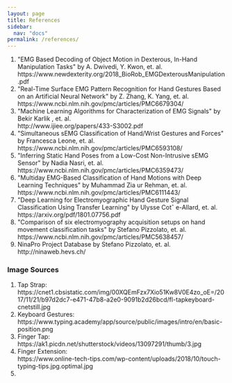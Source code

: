 ```yaml
---
layout: page
title: References
sidebar:
  nav: "docs"
permalink: /references/
---
```

<html>
  <body>
    <p><ol>
      <li>"EMG Based Decoding of Object Motion in Dexterous, In-Hand Manipulation Tasks" by A. Dwivedi, Y. Kwon, et. al. 
        <br/>https://www.newdexterity.org/2018_BioRob_EMGDexterousManipulation.pdf</li>
      <li>"Real-Time Surface EMG Pattern Recognition for Hand Gestures Based on an Artificial Neural Network" by Z.  Zhang, K. Yang, et. al.
        <br/>https://www.ncbi.nlm.nih.gov/pmc/articles/PMC6679304/</li>
      <li>"Machine Learning Algorithms for Characterization of EMG Signals" by Bekir Karlik , et. al.
        <br>http://www.ijiee.org/papers/433-S3002.pdf</li>
      <li>"Simultaneous sEMG Classification of Hand/Wrist Gestures and Forces" by Francesca Leone, et. al.
        <br>https://www.ncbi.nlm.nih.gov/pmc/articles/PMC6593108/</li>
      <li>"Inferring Static Hand Poses from a Low-Cost Non-Intrusive sEMG Sensor" by Nadia Nasri, et. al.
        <br>https://www.ncbi.nlm.nih.gov/pmc/articles/PMC6359473/</li>
      <li>"Multiday EMG-Based Classification of Hand Motions with Deep Learning Techniques" by Muhammad Zia ur Rehman, et. al.
        <br>https://www.ncbi.nlm.nih.gov/pmc/articles/PMC6111443/</li>
      <li>"Deep Learning for Electromyographic Hand Gesture Signal Classification Using Transfer Learning" by Ulysse Cotˆ e-Allard, et. al.
        <br>https://arxiv.org/pdf/1801.07756.pdf</li>
      <li>"Comparison of six electromyography acquisition setups on hand movement classification tasks" by Stefano Pizzolato, et. al.
        <br>https://www.ncbi.nlm.nih.gov/pmc/articles/PMC5638457/</li>
      <li>NinaPro Project Database by Stefano Pizzolato, et. al.
        <br>http://ninaweb.hevs.ch/</li>
    </ol></p>
    <p>
      <h3>Image Sources</h3>
      <ol>
        <li>Tap Strap:<br>https://cnet1.cbsistatic.com/img/00XQEmFzx7Xio51Kw8V0E4zo_oE=/2017/11/21/b97d2dc7-e471-47b8-a2e0-9091b2d26bcd/fl-tapkeyboard-cnetstill.jpg</li>
        <li>Keyboard Gestures:<br>https://www.typing.academy/app/source/public/images/intro/en/basic-position.png</li>
        <li>Finger Tap:<br>https://ak1.picdn.net/shutterstock/videos/13097291/thumb/3.jpg</li>
        <li>Finger Extension:<br>https://www.online-tech-tips.com/wp-content/uploads/2018/10/touch-typing-tips.jpg.optimal.jpg</li>
        <li></li>
      </ol></p>
  </body>
</html>
